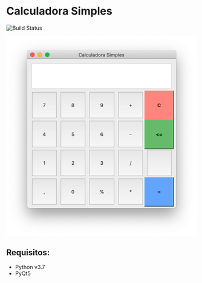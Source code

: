 # Calculadora Simples 
![Build Status](https://travis-ci.com/thoggs/simple-calculator.svg?branch=master)

<img src="https://raw.githubusercontent.com/thoggs/simple-calculator/master/images/calculator-img.png" alt=""/>

## Requisitos:

- Python v3.7
- PyQt5
